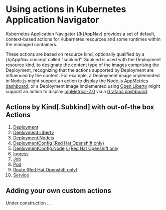 # Using actions in Kubernetes Application Navigator

Kubernetes Application Navigator ({k}AppNav) provides a set of default, context-based actions for Kubernetes resources and some runtimes within the managed containers.

These actions are based on resource kind, optionally qualified by a {k}AppNav concept called "subkind". Subkind is used with the Deployment resource kind, to designate the content type of the images comprising the Deployment, recognizing that the actions supported by Deployment are influenced by the content. For example, a Deployment image implemented in Node.js might support an action to display the Node.js [AppMetrics dashboard](https://github.com/RuntimeTools/appmetrics-dash); or a Deployment image implemented using [Open Liberty](https://openliberty.io/) might support an action to display [mpMetrics-2.0](https://openliberty.io/blog/2018/09/19/get-more-metrics-microprofile20.html) via a [Grafana dashboard](https://developer.ibm.com/tutorials/configure-an-observable-microservice-with-appsody-openshift-open-liberty/#). 


## Actions by Kind[.Subkind] with out-of-the box Actions

1. [Deployment](https://github.com/kappnav/README/blob/master/actions-deployment.md)
1. [Deployment.Liberty](https://github.com/kappnav/README/blob/master/actions-deployment-liberty.md)
1. [Deployment.Nodejs](https://github.com/kappnav/README/blob/master/actions-deployment-nodejs.md)
1. [DeploymentConfig (Red Hat Openshift only)](https://github.com/kappnav/README/blob/master/actions-deploymentconfig.md)
1. [DeploymentConfig.Nodejs (Red Hat Openshift only](https://github.com/kappnav/README/blob/master/actions-deployment-config-nodejs.md)
1. [Ingress](https://github.com/kappnav/README/blob/master/actions-ingress.md)
1. [Job](https://github.com/kappnav/README/blob/master/actions-job.md)
1. [Pod](https://github.com/kappnav/README/blob/master/actions-pod.md)
1. [Route (Red Hat Openshift only)](https://github.com/kappnav/README/blob/master/actions-route.md)
1. [Service](https://github.com/kappnav/README/blob/master/actions-service.md)
  
## Adding your own custom actions 

Under construction ... 
